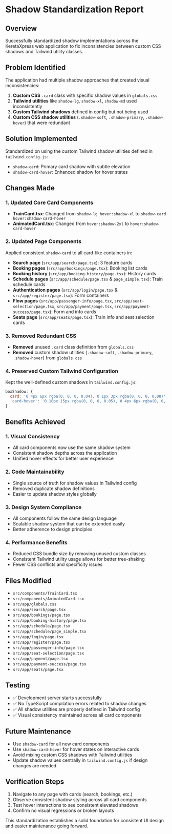 # Shadow Standardization Report

## Overview
Successfully standardized shadow implementations across the KeretaXpress web application to fix inconsistencies between custom CSS shadows and Tailwind utility classes.

## Problem Identified
The application had multiple shadow approaches that created visual inconsistencies:
1. **Custom CSS** `.card` class with specific shadow values in `globals.css`
2. **Tailwind utilities** like `shadow-lg`, `shadow-xl`, `shadow-md` used inconsistently
3. **Custom Tailwind shadows** defined in config but not being used
4. **Custom CSS shadow utilities** (`.shadow-soft`, `.shadow-primary`, `.shadow-hover`) that were redundant

## Solution Implemented
Standardized on using the custom Tailwind shadow utilities defined in `tailwind.config.js`:
- `shadow-card`: Primary card shadow with subtle elevation
- `shadow-card-hover`: Enhanced shadow for hover states

## Changes Made

### 1. Updated Core Card Components
- **TrainCard.tsx**: Changed from `shadow-lg hover:shadow-xl` to `shadow-card hover:shadow-card-hover`
- **AnimatedCard.tsx**: Changed from `hover:shadow-2xl` to `hover:shadow-card-hover`

### 2. Updated Page Components
Applied consistent `shadow-card` to all card-like containers in:
- **Search page** (`src/app/search/page.tsx`): 3 feature cards
- **Booking pages** (`src/app/bookings/page.tsx`): Booking list cards
- **Booking history** (`src/app/booking-history/page.tsx`): History cards
- **Schedule pages** (`src/app/schedule/page.tsx` & `page_simple.tsx`): Train schedule cards
- **Authentication pages** (`src/app/login/page.tsx` & `src/app/register/page.tsx`): Form containers
- **Flow pages** (`src/app/passenger-info/page.tsx`, `src/app/seat-selection/page.tsx`, `src/app/payment/page.tsx`, `src/app/payment-success/page.tsx`): Form and info cards
- **Seats page** (`src/app/seats/page.tsx`): Train info and seat selection cards

### 3. Removed Redundant CSS
- **Removed** unused `.card` class definition from `globals.css`
- **Removed** custom shadow utilities (`.shadow-soft`, `.shadow-primary`, `.shadow-hover`) from `globals.css`

### 4. Preserved Custom Tailwind Configuration
Kept the well-defined custom shadows in `tailwind.config.js`:
```javascript
boxShadow: {
  card: '0 4px 6px rgba(0, 0, 0, 0.04), 0 1px 3px rgba(0, 0, 0, 0.08)',
  'card-hover': '0 10px 15px rgba(0, 0, 0, 0.05), 0 4px 6px rgba(0, 0, 0, 0.08)',
}
```

## Benefits Achieved

### 1. Visual Consistency
- All card components now use the same shadow system
- Consistent shadow depths across the application
- Unified hover effects for better user experience

### 2. Code Maintainability
- Single source of truth for shadow values in Tailwind config
- Removed duplicate shadow definitions
- Easier to update shadow styles globally

### 3. Design System Compliance
- All components follow the same design language
- Scalable shadow system that can be extended easily
- Better adherence to design principles

### 4. Performance Benefits
- Reduced CSS bundle size by removing unused custom classes
- Consistent Tailwind utility usage allows for better tree-shaking
- Fewer CSS conflicts and specificity issues

## Files Modified
- `src/components/TrainCard.tsx`
- `src/components/AnimatedCard.tsx`
- `src/app/globals.css`
- `src/app/search/page.tsx`
- `src/app/bookings/page.tsx`
- `src/app/booking-history/page.tsx`
- `src/app/schedule/page.tsx`
- `src/app/schedule/page_simple.tsx`
- `src/app/login/page.tsx`
- `src/app/register/page.tsx`
- `src/app/passenger-info/page.tsx`
- `src/app/seat-selection/page.tsx`
- `src/app/payment/page.tsx`
- `src/app/payment-success/page.tsx`
- `src/app/seats/page.tsx`

## Testing
- ✅ Development server starts successfully
- ✅ No TypeScript compilation errors related to shadow changes
- ✅ All shadow utilities are properly defined in Tailwind config
- ✅ Visual consistency maintained across all card components

## Future Maintenance
- Use `shadow-card` for all new card components
- Use `shadow-card-hover` for hover states on interactive cards
- Avoid mixing custom CSS shadows with Tailwind utilities
- Update shadow values centrally in `tailwind.config.js` if design changes are needed

## Verification Steps
1. Navigate to any page with cards (search, bookings, etc.)
2. Observe consistent shadow styling across all card components
3. Test hover interactions to see consistent elevated shadows
4. Confirm no visual regressions or broken layouts

This standardization establishes a solid foundation for consistent UI design and easier maintenance going forward.
